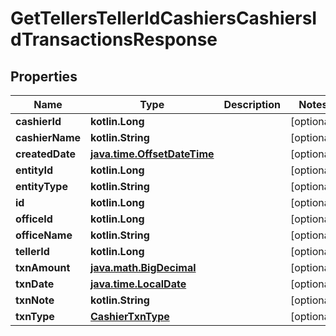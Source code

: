 
# GetTellersTellerIdCashiersCashiersIdTransactionsResponse

## Properties
| Name | Type | Description | Notes |
| ------------ | ------------- | ------------- | ------------- |
| **cashierId** | **kotlin.Long** |  |  [optional] |
| **cashierName** | **kotlin.String** |  |  [optional] |
| **createdDate** | [**java.time.OffsetDateTime**](java.time.OffsetDateTime.md) |  |  [optional] |
| **entityId** | **kotlin.Long** |  |  [optional] |
| **entityType** | **kotlin.String** |  |  [optional] |
| **id** | **kotlin.Long** |  |  [optional] |
| **officeId** | **kotlin.Long** |  |  [optional] |
| **officeName** | **kotlin.String** |  |  [optional] |
| **tellerId** | **kotlin.Long** |  |  [optional] |
| **txnAmount** | [**java.math.BigDecimal**](java.math.BigDecimal.md) |  |  [optional] |
| **txnDate** | [**java.time.LocalDate**](java.time.LocalDate.md) |  |  [optional] |
| **txnNote** | **kotlin.String** |  |  [optional] |
| **txnType** | [**CashierTxnType**](CashierTxnType.md) |  |  [optional] |




